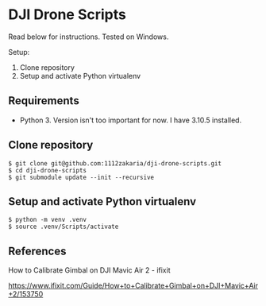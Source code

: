 # DJI Drone Scripts

Read below for instructions. Tested on Windows.

Setup:
1. Clone repository
2. Setup and activate Python virtualenv


## Requirements
- Python 3. Version isn't too important for now. I have 3.10.5 installed.

## Clone repository

```
$ git clone git@github.com:1112zakaria/dji-drone-scripts.git
$ cd dji-drone-scripts
$ git submodule update --init --recursive
```

## Setup and activate Python virtualenv

```
$ python -m venv .venv
$ source .venv/Scripts/activate
```

## References
How to Calibrate Gimbal on DJI Mavic Air 2 - ifixit

https://www.ifixit.com/Guide/How+to+Calibrate+Gimbal+on+DJI+Mavic+Air+2/153750


